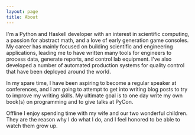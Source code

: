 ```yaml
---
layout: page
title: About
---
```


I'm a Python and Haskell developer with an interest in scientific computing, a
passion for abstract math, and a love of early generation game consoles.  My
career has mainly focused on building scientific and engineering applications,
leading me to have written many tools for engineers to process data, generate
reports, and control lab equipment.  I've also developed a number of automated
production systems for quality control that have been deployed around the world.

In my spare time, I have been aspiring to become a regular speaker at
conferences, and I am going to attempt to get into writing blog posts to try to
improve my writing skills.  My ultimate goal is to one day write my own book(s)
on programming and to give talks at PyCon.

Offline I enjoy spending time with my wife and our two wonderful children.  They
are the reason why I do what I do, and I feel honored to be able to watch them
grow up.
